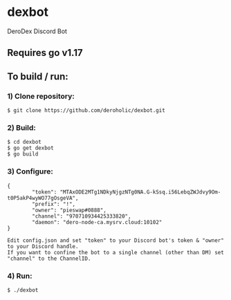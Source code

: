 # dexbot
DeroDex Discord Bot

## Requires go v1.17

## To build / run:

### 1) Clone repository:
	$ git clone https://github.com/deroholic/dexbot.git

### 2) Build:
	$ cd dexbot
	$ go get dexbot
	$ go build

### 3) Configure:
```
{
        "token": "MTAxODE2MTg1NDkyNjgzNTg0NA.G-kSsq.i56LebqZWJdvy9Om-t0P5akP4wyWO77gOsgeVA",
        "prefix": "!",
        "owner": "pieswap#0888",
        "channel": "970710934425333820",
        "daemon": "dero-node-ca.mysrv.cloud:10102"
}
```
	Edit config.json and set "token" to your Discord bot's token & "owner" to your Discord handle.
	If you want to confine the bot to a single channel (other than DM) set "channel" to the ChannelID.

### 4) Run:
	$ ./dexbot
